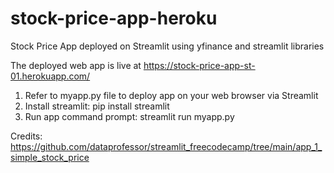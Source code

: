 # stock-price-app-heroku
Stock Price App deployed on Streamlit using yfinance and streamlit libraries

The deployed web app is live at https://stock-price-app-st-01.herokuapp.com/

1. Refer to myapp.py file to deploy app on your web browser via Streamlit
2. Install streamlit: pip install streamlit
3. Run app command prompt: streamlit run myapp.py

Credits: https://github.com/dataprofessor/streamlit_freecodecamp/tree/main/app_1_simple_stock_price
